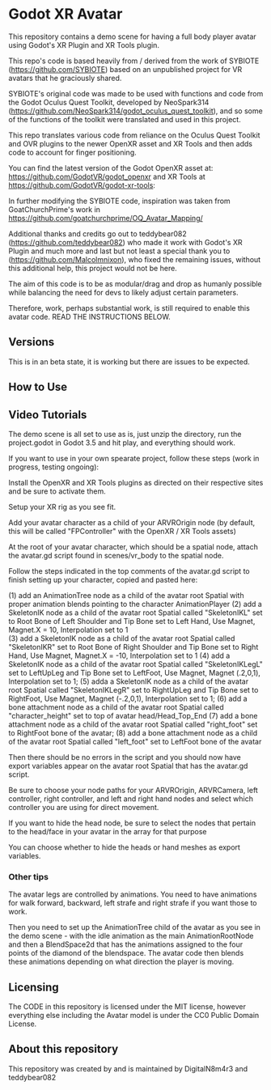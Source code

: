 # Godot XR Avatar

This repository contains a demo scene for having a full body player avatar using Godot's XR Plugin and XR Tools plugin.

This repo's code is based heavily from / derived from the work of SYBIOTE (https://github.com/SYBIOTE) based on an unpublished project for VR avatars that he graciously shared.

SYBIOTE's original code was made to be used with functions and code from the Godot Oculus Quest Toolkit, developed by NeoSpark314 (https://github.com/NeoSpark314/godot_oculus_quest_toolkit), and so some of the functions of the toolkit were translated and used in this project.

This repo translates various code from reliance on the Oculus Quest Toolkit and OVR plugins to the newer OpenXR asset and XR Tools and then adds code to account for finger positioning.

You can find the latest version of the Godot OpenXR asset at: https://github.com/GodotVR/godot_openxr and XR Tools at https://github.com/GodotVR/godot-xr-tools: 

In further modifying the SYBIOTE code, inspiration was taken from GoatChurchPrime's work in https://github.com/goatchurchprime/OQ_Avatar_Mapping/


Additional thanks and credits go out to teddybear082 (https://github.com/teddybear082) who made it work with Godot's XR Plugin and much more and last but not least a special thank you to (https://github.com/Malcolmnixon), who fixed the remaining issues, without this additional help, this project would not be here.

The aim of this code is to be as modular/drag and drop as humanly possible while balancing the need for devs to likely adjust certain parameters.

Therefore, work, perhaps substantial work, is still required to enable this avatar code. READ THE INSTRUCTIONS BELOW.

## Versions

This is in an beta state, it is working but there are issues to be expected.

## How to Use

## Video Tutorials

The demo scene is all set to use as is, just unzip the directory, run the project.godot in Godot 3.5 and hit play, and everything should work.

If you want to use in your own spearate project, follow these steps (work in progress, testing ongoing):

Install the OpenXR and XR Tools plugins as directed on their respective sites and be sure to activate them.

Setup your XR rig as you see fit.

Add your avatar character as a child of your ARVROrigin node (by default, this will be called "FPController" with the OpenXR / XR Tools assets)

At the root of your avatar character, which should be a spatial node, attach the avatar.gd script found in scenes/vr_body to the spatial node.

Follow the steps indicated in the top comments of the avatar.gd script to finish setting up your character, copied and pasted here:

(1) add an AnimationTree node as a child of the avatar root Spatial with proper animation blends pointing to the character AnimationPlayer
(2) add a SkeletonIK node as a child of the avatar root Spatial called "SkeletonIKL" set to Root Bone of Left Shoulder and Tip Bone set to Left Hand, Use Magnet, Magnet.X = 10, Interpolation set to 1  
(3) add a SkeletonIK node as a child of the avatar root Spatial called "SkeletonIKR" set to Root Bone of Right Shoulder and Tip Bone set to Right Hand, Use Magnet, Magnet.X = -10, Interpolation set to 1 
(4) add a SkeletonIK node as a child of the avatar root Spatial called "SkeletonIKLegL" set to LeftUpLeg and Tip Bone set to LeftFoot, Use Magnet, Magnet (.2,0,1), Interpolation set to 1; 
(5) adda a SkeletonIK node as a child of the avatar root Spatial called "SkeletonIKLegR"  set to RightUpLeg and Tip Bone set to RightFoot, Use Magnet, Magnet (-.2,0,1), Interpolation set to 1; 
(6) add a bone attachment node as a child of the avatar root Spatial called "character_height" set to top of avatar head/Head_Top_End
(7) add a bone attachment node as a child of the avatar root Spatial called "right_foot" set to RightFoot bone of the avatar; 
(8) add a bone attachment node as a child of the avatar root Spatial called "left_foot" set to LeftFoot bone of the avatar

Then there should be no errors in the script and you should now have export variables appear on the avatar root Spatial that has the avatar.gd script.

Be sure to choose your node paths for your ARVROrigin, ARVRCamera, left controller, right controller, and left and right hand nodes and select which controller you are using for direct movement.

If you want to hide the head node, be sure to select the nodes that pertain to the head/face in your avatar in the array for that purpose

You can choose whether to hide the heads or hand meshes as export variables.

### Other tips

The avatar legs are controlled by animations.  You need to have animations for walk forward, backward, left strafe and right strafe if you want those to work.

Then you need to set up the AnimationTree child of the avatar as you see in the demo scene - with the idle animation as the main AnimationRootNode and then a BlendSpace2d that 
has the animations assigned to the four points of the diamond of the blendspace.  The avatar code then blends these animations depending on what direction the player is moving.

Licensing
---------
The CODE in this repository is licensed under the MIT license, however everything else including the Avatar model is under the CC0 Public Domain License.

About this repository
---------------------
This repository was created by and is maintained by DigitalN8m4r3 and teddybear082
